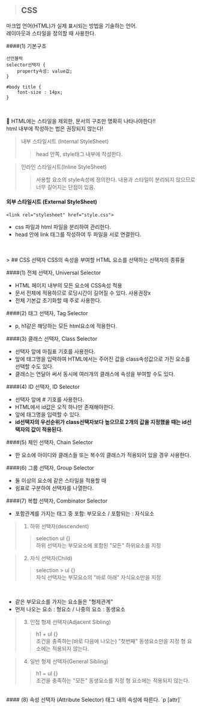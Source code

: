 > ## CSS
마크업 언어(HTML)가 실제 표시되는 방법을 기술하는 언어.<br>
레이아웃과 스타일을 정의할 때 사용한다.


####(1) 기본구조
```
선언블럭
selector선택자 {
	property속성: value값;
}

#body title {
	font-size : 14px;
}
```
<br>

🌝 HTML에는 스타일을 제외한, 문서의 구조만 명확히 나타나야한다!!<br>
	html 내부에 작성하는 법은 권장되지 않는다!
> 내부 스타일시트 (Internal StyleSheet)
>
>>head 안쪽, style태그 내부에 작성한다.


> 인라인 스타일시트(Inline StyleSheet)
>>사용할 요소의 style속성에 정의한다.
>>내용과 스타일이 분리되지 않으므로 너무 길어지는 단점이 있음.


#### 외부 스타일시트 (External StyleSheet)
`<link rel="stylesheet" href="style.css">`<br>

* css 파일과 html 파일을 분리하여 관리한다.<br>
* head 안에 link 태그를 작성하여 두 파일을 서로 연결한다.


<br>
<br>
> ## CSS 선택자
CSS의 속성을 부여할 HTML 요소를 선택하는 선택자의 종류들

####(1) 전체 선택자, Universal Selector

* HTML 페이지 내부의 모든 요소에 CSS속성 적용
* 문서 전체에 적용하므로 로딩시간이 길어질 수 있다. 사용권장x
* 전체 기본값 초기화할 때 주로 사용한다.


####(2) 태그 선택자, Tag Selector

* p, h1같은 해당하는 모든 html요소에 적용한다.

####(3) 클래스 선택자, Class Selector

* 선택자 앞에 마침표 기호를 사용한다.
* 앞에 태그명을 입력하여 HTML에서는 주어진 값을 class속성값으로 가진 요소를 선택할 수도 있다.
* 클래스는 연달아 써서 동시에 여러개의 클래스에 속성을 부여할 수도 있다.


####(4) ID 선택자, ID Selector

* 선택자 앞에 # 기호를 사용한다.
* HTML에서 id값은 오직 하나만 존재해야한다.
* 앞에 태그명을 입력할 수 있다.
* **id선택자의 우선순위가 class선택자보다 높으므로 2개의 값을 지정했을 때는 id선택자의 값이 적용된다.**


####(5) 체인 선택자, Chain Selector
 
* 한 요소에 아이디와 클래스들 또는 복수의 클래스가 적용되어 있을 경우 사용한다.


####(6) 그룹 선택자, Group Selector

* 둘 이상의 요소에 같은 스타일을 적용할 때 
* 쉼표로 구분하여 선택자를 나열한다.


####(7) 복합 선택자, Combinator Selector
* 포함관계를 가지는 태그 중 포함: 부모요소 / 포함되는 : 자식요소

> 1. 하위 선택자(descendent)
>> selection ul {} <br>
>> 하위 선택자는 부모요소에 포함된 "모든" 하위요소를 지정<br>

> 2. 자식 선택자(Child)
>> selection > ul {} <br>
>> 자식 선택자는 부모요소의 "바로 아래" 자식요소만을 지정

<br>

* 같은 부모요소를 가지는 요소들은 "형제관계"
* 먼저 나오는 요소 : 형요소 / 나중의 요소 : 동생요소

> 3. 인접 형제 선택자(Adjacent Sibling)
>> h1 + ul {} <br>
>> 조건을 충족하는(바로 다음에 나오는) "첫번째" 동생요소만을 지정
>> 형 요소에는 적용되지 않는다.

> 4. 일반 형제  선택자(General Sibling)
>> h1 ~ ul {} <br>
>> 조건을 충족하는 "모든" 동생요소를 지정
>> 형 요소에는 적용되지 않는다.


<br>
#### (8) 속성 선택자 (Attribute Selector)
태그 내의 속성에 따른다.
`p [attr]`